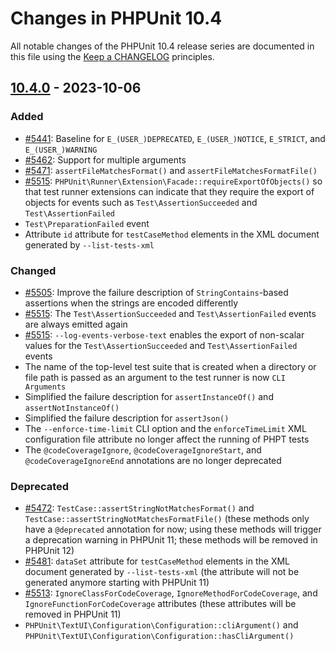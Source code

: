# Changes in PHPUnit 10.4

All notable changes of the PHPUnit 10.4 release series are documented in this file using the [Keep a CHANGELOG](https://keepachangelog.com/) principles.

## [10.4.0] - 2023-10-06

### Added

* [#5441](https://github.com/sebastianbergmann/phpunit/issues/5441): Baseline for `E_(USER_)DEPRECATED`, `E_(USER_)NOTICE`, `E_STRICT`, and `E_(USER_)WARNING`
* [#5462](https://github.com/sebastianbergmann/phpunit/pull/5462): Support for multiple arguments
* [#5471](https://github.com/sebastianbergmann/phpunit/issues/5471): `assertFileMatchesFormat()` and `assertFileMatchesFormatFile()`
* [#5515](https://github.com/sebastianbergmann/phpunit/issues/5515): `PHPUnit\Runner\Extension\Facade::requireExportOfObjects()` so that test runner extensions can indicate that they require the export of objects for events such as `Test\AssertionSucceeded` and `Test\AssertionFailed`
* `Test\PreparationFailed` event
* Attribute `id` attribute for `testCaseMethod` elements in the XML document generated by `--list-tests-xml`

### Changed

* [#5505](https://github.com/sebastianbergmann/phpunit/pull/5505): Improve the failure description of `StringContains`-based assertions when the strings are encoded differently 
* [#5515](https://github.com/sebastianbergmann/phpunit/issues/5515): The `Test\AssertionSucceeded` and `Test\AssertionFailed` events are always emitted again
* [#5515](https://github.com/sebastianbergmann/phpunit/issues/5515): `--log-events-verbose-text` enables the export of non-scalar values for the `Test\AssertionSucceeded` and `Test\AssertionFailed` events
* The name of the top-level test suite that is created when a directory or file path is passed as an argument to the test runner is now `CLI Arguments`
* Simplified the failure description for `assertInstanceOf()` and `assertNotInstanceOf()`
* Simplified the failure description for `assertJson()`
* The `--enforce-time-limit` CLI option and the `enforceTimeLimit` XML configuration file attribute no longer affect the running of PHPT tests
* The `@codeCoverageIgnore`, `@codeCoverageIgnoreStart`, and `@codeCoverageIgnoreEnd` annotations are no longer deprecated

### Deprecated

* [#5472](https://github.com/sebastianbergmann/phpunit/issues/5472): `TestCase::assertStringNotMatchesFormat()` and `TestCase::assertStringNotMatchesFormatFile()` (these methods only have a `@deprecated` annotation for now; using these methods will trigger a deprecation warning in PHPUnit 11; these methods will be removed in PHPUnit 12)
* [#5481](https://github.com/sebastianbergmann/phpunit/issues/5481): `dataSet` attribute for `testCaseMethod` elements in the XML document generated by `--list-tests-xml` (the attribute will not be generated anymore starting with PHPUnit 11)
* [#5513](https://github.com/sebastianbergmann/phpunit/issues/5513): `IgnoreClassForCodeCoverage`, `IgnoreMethodForCodeCoverage`, and `IgnoreFunctionForCodeCoverage` attributes (these attributes will be removed in PHPUnit 11)
* `PHPUnit\TextUI\Configuration\Configuration::cliArgument()` and `PHPUnit\TextUI\Configuration\Configuration::hasCliArgument()`

[10.4.0]: https://github.com/sebastianbergmann/phpunit/compare/10.3...main
